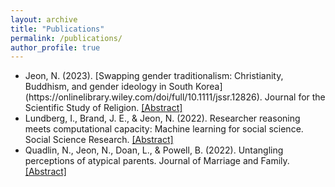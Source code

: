 ```yaml
---
layout: archive
title: "Publications"
permalink: /publications/
author_profile: true
---
```



<ul>
  <li>
    Jeon, N. (2023). [Swapping gender traditionalism: Christianity, Buddhism, and gender ideology in South Korea](https://onlinelibrary.wiley.com/doi/full/10.1111/jssr.12826). Journal for the Scientific Study of Religion.
    <a href="#" onclick="toggle_visibility('pub1');">[Abstract]</a>
    <div id="pub1" style="display:none;">Abstract details go here...</div>
  </li>
  <li>
    Lundberg, I., Brand, J. E., & Jeon, N. (2022). Researcher reasoning meets computational capacity: Machine learning for social science. Social Science Research.
    <a href="#" onclick="toggle_visibility('pub2');">[Abstract]</a>
    <div id="pub2" style="display:none;">Abstract details go here...</div>
  </li>
  <li>
    Quadlin, N., Jeon, N., Doan, L., & Powell, B. (2022). Untangling perceptions of atypical parents. Journal of Marriage and Family.
    <a href="#" onclick="toggle_visibility('pub3');">[Abstract]</a>
    <div id="pub3" style="display:none;">Abstract details go here...</div>
  </li>
</ul>

<script type="text/javascript">
  function toggle_visibility(id) {
    var e = document.getElementById(id);
    if (e.style.display === 'none' || e.style.display === '') {
      e.style.display = 'block';
    } else {
      e.style.display = 'none';
    }
  }
</script>
